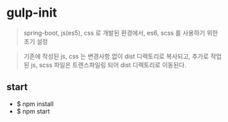 # gulp-init
> spring-boot, js(es5), css 로 개발된 환경에서, es6, scss 를 사용하기 위한 초기 설정

> 기존에 작성된 js, css 는 변경사항 없이 dist 디렉토리로 복사되고, 
추가로 작업된 js, scss 파일은 트렌스파일링 되어 dist 디렉토리로 이동된다.

## start
- $ npm install
- $ npm start
